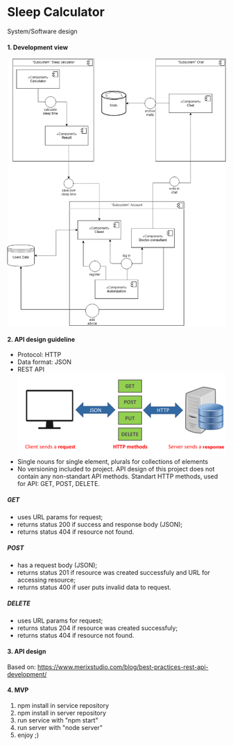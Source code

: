 # Sleep Calculator
System/Software design

#### 1. Development view
![system_services](sleepcalculator.png "system services")

#### 2. API design guideline
- Protocol: HTTP
- Data format: JSON
- REST API
![api_schema](what_is_rest_api.png "system services")
- Single nouns for single element, plurals for collections of elements
- No versioning included to project. 
API design of this project does not contain any non-standart API methods.
Standart HTTP methods, used for API: GET, POST, DELETE.
##### GET
* uses URL params for request;
* returns status 200 if success and response body (JSON);
* returns status 404 if resource not found.
##### POST
* has a request body (JSON);
* returns status 201 if resource was created successfuly and URL for accessing resource;
* returns status 400 if user puts invalid data to request.
##### DELETE
* uses URL params for request;
* returns status 204 if resource was created successfuly;
* returns status 404 if resource not found.
#### 3. API design
Based on: https://www.merixstudio.com/blog/best-practices-rest-api-development/
#### 4. MVP
1. npm install in service repository
2. npm install in server repository
3. run service with "npm start"
4. run server with "node server"
5. enjoy ;)
